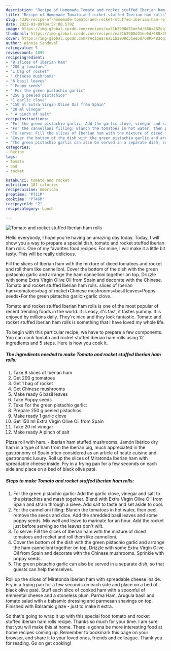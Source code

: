 ```yaml
---
description: "Recipe of Homemade Tomato and rocket stuffed Iberian ham rolls"
title: "Recipe of Homemade Tomato and rocket stuffed Iberian ham rolls"
slug: 4330-recipe-of-homemade-tomato-and-rocket-stuffed-iberian-ham-rolls
date: 2022-03-09T04:57:08.579Z
image: https://img-global.cpcdn.com/recipes/ea31b2908d31ee5d/680x482cq70/tomato-and-rocket-stuffed-iberian-ham-rolls-recipe-main-photo.jpg
thumbnail: https://img-global.cpcdn.com/recipes/ea31b2908d31ee5d/680x482cq70/tomato-and-rocket-stuffed-iberian-ham-rolls-recipe-main-photo.jpg
cover: https://img-global.cpcdn.com/recipes/ea31b2908d31ee5d/680x482cq70/tomato-and-rocket-stuffed-iberian-ham-rolls-recipe-main-photo.jpg
author: Winnie Sandoval
ratingvalue: 5
reviewcount: 4899
recipeingredient:
- "8 slices of Iberian ham"
- "200 g tomatoes"
- "1 bag of rocket"
- " Chinese mushrooms"
- "6 basil leaves"
- " Poppy seeds"
- " For the green pistachio garlic"
- "250 g peeled pistachios"
- "1 garlic clove"
- "150 ml Extra Virgin Olive Oil from Spain"
- "20 ml vinegar"
- " A pinch of salt"
recipeinstructions:
- "For the green pistachio garlic: Add the garlic clove, vinegar and salt to the pistachios and mash together. Blend with Extra Virgin Olive Oil from Spain and strain through a sieve. Add salt to taste and set aside to cool."
- "For the cannelloni filling: Blanch the tomatoes in hot water, then peel, remove the seeds and dice. Add the shredded basil leaves and some poppy seeds. Mix well and leave to marinate for an hour. Add the rocket just before serving so the leaves don&#39;t wilt."
- "To serve: Fill the slices of Iberian ham with the mixture of diced tomatoes and rocket and roll them like cannelloni."
- "Cover the bottom of the dish with the green pistachio garlic and arrange the ham cannelloni together on top. Drizzle with some Extra Virgin Olive Oil from Spain and decorate with the Chinese mushrooms. Sprinkle with poppy seeds."
- "The green pistachio garlic can also be served in a separate dish, so that guests can help themselves."
categories:
- Recipe
tags:
- tomato
- and
- rocket

katakunci: tomato and rocket 
nutrition: 187 calories
recipecuisine: American
preptime: "PT11M"
cooktime: "PT46M"
recipeyield: "2"
recipecategory: Lunch

---
```



![Tomato and rocket stuffed Iberian ham rolls](https://img-global.cpcdn.com/recipes/ea31b2908d31ee5d/680x482cq70/tomato-and-rocket-stuffed-iberian-ham-rolls-recipe-main-photo.jpg)

Hello everybody, I hope you're having an amazing day today. Today, I will show you a way to prepare a special dish, tomato and rocket stuffed iberian ham rolls. One of my favorites food recipes. For mine, I will make it a little bit tasty. This will be really delicious.

Fill the slices of Iberian ham with the mixture of diced tomatoes and rocket and roll them like cannelloni. Cover the bottom of the dish with the green pistachio garlic and arrange the ham cannelloni together on top. Drizzle with some Extra Virgin Olive Oil from Spain and decorate with the Chinese. Tomato and rocket stuffed Iberian ham rolls. slices of Iberian ham•tomatoes•bag of rocket•Chinese mushrooms•basil leaves•Poppy seeds•For the green pistachio garlic:•garlic clove.

Tomato and rocket stuffed Iberian ham rolls is one of the most popular of recent trending foods in the world. It is easy, it's fast, it tastes yummy. It is enjoyed by millions daily. They're nice and they look fantastic. Tomato and rocket stuffed Iberian ham rolls is something that I have loved my whole life.


To begin with this particular recipe, we have to prepare a few components. You can cook tomato and rocket stuffed iberian ham rolls using 12 ingredients and 5 steps. Here is how you cook it.

<!--inarticleads1-->

##### The ingredients needed to make Tomato and rocket stuffed Iberian ham rolls:

1. Take 8 slices of Iberian ham
1. Get 200 g tomatoes
1. Get 1 bag of rocket
1. Get  Chinese mushrooms
1. Make ready 6 basil leaves
1. Take  Poppy seeds
1. Take  For the green pistachio garlic:
1. Prepare 250 g peeled pistachios
1. Make ready 1 garlic clove
1. Get 150 ml Extra Virgin Olive Oil from Spain
1. Take 20 ml vinegar
1. Make ready  A pinch of salt


Pizza roll with ham. - iberian ham stuffed mushrooms. Jamón Ibérico dry ham is a type of ham from the Iberian pig, much appreciated in the gastronomy of Spain often considered as an article of haute cuisine and gastronomic luxury. Roll up the slices of Miratonda Iberian ham with spreadable cheese inside. Fry in a frying pan for a few seconds on each side and place on a bed of black olive paté. 

<!--inarticleads2-->

##### Steps to make Tomato and rocket stuffed Iberian ham rolls:

1. For the green pistachio garlic: Add the garlic clove, vinegar and salt to the pistachios and mash together. Blend with Extra Virgin Olive Oil from Spain and strain through a sieve. Add salt to taste and set aside to cool.
1. For the cannelloni filling: Blanch the tomatoes in hot water, then peel, remove the seeds and dice. Add the shredded basil leaves and some poppy seeds. Mix well and leave to marinate for an hour. Add the rocket just before serving so the leaves don&#39;t wilt.
1. To serve: Fill the slices of Iberian ham with the mixture of diced tomatoes and rocket and roll them like cannelloni.
1. Cover the bottom of the dish with the green pistachio garlic and arrange the ham cannelloni together on top. Drizzle with some Extra Virgin Olive Oil from Spain and decorate with the Chinese mushrooms. Sprinkle with poppy seeds.
1. The green pistachio garlic can also be served in a separate dish, so that guests can help themselves.


Roll up the slices of Miratonda Iberian ham with spreadable cheese inside. Fry in a frying pan for a few seconds on each side and place on a bed of black olive paté. Stuff each slice of cooked ham with a spoonful of emmental cheese and a stoneless plum. Parma Ham, Arugula basil and tomato salad with a balsamic dressing and parmesan shavings on top. Finished with Balsamic glaze - just to make it extra. 

So that's going to wrap it up with this special food tomato and rocket stuffed iberian ham rolls recipe. Thanks so much for your time. I am sure that you will make this at home. There is gonna be more interesting food at home recipes coming up. Remember to bookmark this page on your browser, and share it to your loved ones, friends and colleague. Thank you for reading. Go on get cooking!
